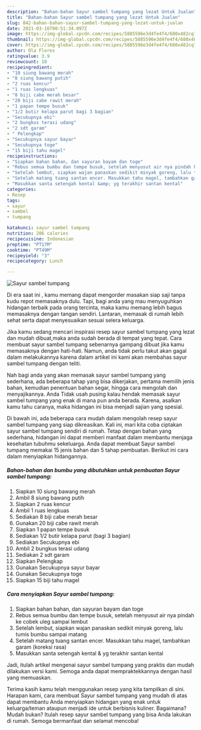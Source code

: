 ```yaml
---
description: "Bahan-bahan Sayur sambel tumpang yang lezat Untuk Jualan"
title: "Bahan-bahan Sayur sambel tumpang yang lezat Untuk Jualan"
slug: 842-bahan-bahan-sayur-sambel-tumpang-yang-lezat-untuk-jualan
date: 2021-03-16T00:51:34.097Z
image: https://img-global.cpcdn.com/recipes/5885596e3d4fe4f4/680x482cq70/sayur-sambel-tumpang-foto-resep-utama.jpg
thumbnail: https://img-global.cpcdn.com/recipes/5885596e3d4fe4f4/680x482cq70/sayur-sambel-tumpang-foto-resep-utama.jpg
cover: https://img-global.cpcdn.com/recipes/5885596e3d4fe4f4/680x482cq70/sayur-sambel-tumpang-foto-resep-utama.jpg
author: Ola Flores
ratingvalue: 3.9
reviewcount: 10
recipeingredient:
- "10 siung bawang merah"
- "8 siung bawang putih"
- "2 ruas kencur"
- "1 ruas lengkuas"
- "8 biji cabe merah besar"
- "20 biji cabe rawit merah"
- "1 papan tempe busuk"
- "1/2 butir kelapa parut bagi 3 bagian"
- "Secukupnya ebi"
- "2 bungkus terasi udang"
- "2 sdt garam"
- " Pelengkap"
- "Secukupnya sayur bayar"
- "Secukupnya toge"
- "15 biji tahu magel"
recipeinstructions:
- "Siapkan bahan bahan, dan sayuran bayam dan toge"
- "Rebus semua bumbu dan tempe busuk, setelah menyusut air nya pindah ke cobek uleg sampai lembut"
- "Setelah lembut, siapkan wajan panaskan sedikit minyak goreng, lalu tumis bumbu sampai matang"
- "Setelah matang tuang santan encer. Masukkan tahu magel, tambahkan garam (koreksi rasa)"
- "Masukkan santa setengah kental &amp; yg terakhir santan kental"
categories:
- Resep
tags:
- sayur
- sambel
- tumpang

katakunci: sayur sambel tumpang 
nutrition: 206 calories
recipecuisine: Indonesian
preptime: "PT17M"
cooktime: "PT49M"
recipeyield: "3"
recipecategory: Lunch

---
```



![Sayur sambel tumpang](https://img-global.cpcdn.com/recipes/5885596e3d4fe4f4/680x482cq70/sayur-sambel-tumpang-foto-resep-utama.jpg)

Di era  saat ini , kamu memang dapat mengorder masakan siap saji tanpa kudu repot memasaknya dulu. Tapi, bagi anda yang mau menyuguhkan hidangan terbaik pada orang tercinta, maka kamu memang lebih bagus memasaknya dengan tangan sendiri. Lantaran, memasak di rumah lebih sehat serta dapat menyesuaikan sesuai selera keluarga.

Jika kamu sedang mencari inspirasi resep sayur sambel tumpang yang lezat dan mudah dibuat,maka anda sudah berada di tempat yang tepat. Cara membuat sayur sambel tumpang  sebenarnya gampang dibuat jika kamu memasaknya dengan hati-hati. Namun, anda tidak perlu takut akan gagal dalam melakukannya 
karena dalam artikel ini kami akan membahas sayur sambel tumpang dengan teliti.  



Nah bagi anda yang akan memasak sayur sambel tumpang yang sederhana, ada beberapa tahap yang bisa dikerjakan, pertama memilih jenis bahan, kemudian penentuan bahan segar, hingga cara mengolah dan menyajikannya. Anda Tidak usah pusing kalau hendak memasak sayur sambel tumpang yang enak di mana pun anda berada. Karena, asalkan kamu  tahu caranya, maka hidangan ini bisa menjadi sajian yang spesial.

Di bawah ini, ada beberapa cara mudah dalam mengolah resep sayur sambel tumpang yang siap dikreasikan. Kali ini, mari kita coba ciptakan sayur sambel tumpang sendiri di rumah. Tetap dengan bahan yang sederhana, hidangan ini dapat memberi manfaat dalam membantu menjaga kesehatan tubuhmu sekeluarga. Anda dapat membuat Sayur sambel tumpang memakai 15 jenis bahan dan 5 tahap pembuatan. Berikut ini cara dalam menyiapkan hidangannya.

<!--inarticleads1-->

##### Bahan-bahan dan bumbu yang dibutuhkan untuk pembuatan Sayur sambel tumpang:

1. Siapkan 10 siung bawang merah
1. Ambil 8 siung bawang putih
1. Siapkan 2 ruas kencur
1. Ambil 1 ruas lengkuas
1. Sediakan 8 biji cabe merah besar
1. Gunakan 20 biji cabe rawit merah
1. Siapkan 1 papan tempe busuk
1. Sediakan 1/2 butir kelapa parut (bagi 3 bagian)
1. Sediakan Secukupnya ebi
1. Ambil 2 bungkus terasi udang
1. Sediakan 2 sdt garam
1. Siapkan  Pelengkap
1. Gunakan Secukupnya sayur bayar
1. Gunakan Secukupnya toge
1. Siapkan 15 biji tahu magel




<!--inarticleads2-->

##### Cara menyiapkan Sayur sambel tumpang:

1. Siapkan bahan bahan, dan sayuran bayam dan toge
1. Rebus semua bumbu dan tempe busuk, setelah menyusut air nya pindah ke cobek uleg sampai lembut
1. Setelah lembut, siapkan wajan panaskan sedikit minyak goreng, lalu tumis bumbu sampai matang
1. Setelah matang tuang santan encer. Masukkan tahu magel, tambahkan garam (koreksi rasa)
1. Masukkan santa setengah kental &amp; yg terakhir santan kental




Jadi, itulah artikel mengenai  sayur sambel tumpang  yang praktis dan mudah dilakukan versi kami. Semoga anda dapat mempraktekkannya dengan hasil yang memuaskan. 

Terima kasih kamu telah menggunakan resep yang kita tampilkan di sini. Harapan kami, cara membuat  Sayur sambel tumpang yang mudah di atas dapat membantu Anda menyiapkan hidangan yang enak untuk keluarga/teman ataupun menjadi ide untuk berbisnis kuliner. Bagaimana? Mudah bukan? Itulah resep sayur sambel tumpang yang bisa Anda lakukan di rumah. Semoga bermanfaat dan selamat mencoba!

